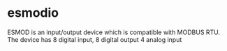 # esmodio
ESMOD is an input/output device which is compatible with MODBUS RTU. The device has 8 digital input, 8 digital output 4 analog input

